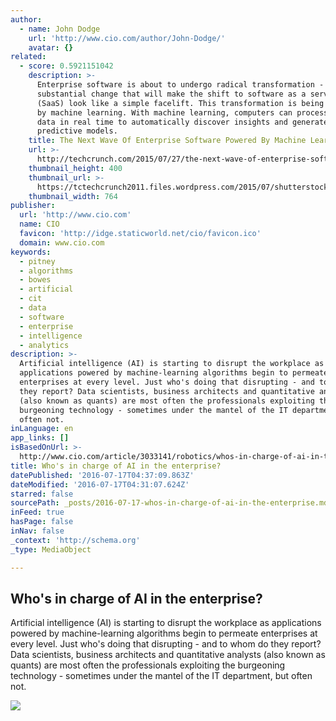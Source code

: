 ```yaml
---
author:
  - name: John Dodge
    url: 'http://www.cio.com/author/John-Dodge/'
    avatar: {}
related:
  - score: 0.5921151042
    description: >-
      Enterprise software is about to undergo radical transformation - a
      substantial change that will make the shift to software as a service
      (SaaS) look like a simple facelift. This transformation is being powered
      by machine learning. With machine learning, computers can process and mine
      data in real time to automatically discover insights and generate
      predictive models.
    title: The Next Wave Of Enterprise Software Powered By Machine Learning
    url: >-
      http://techcrunch.com/2015/07/27/the-next-wave-of-enterprise-software-powered-by-machine-learning/
    thumbnail_height: 400
    thumbnail_url: >-
      https://tctechcrunch2011.files.wordpress.com/2015/07/shutterstock_161234321-e1437940115315.jpg?w=764&h=400&crop=1
    thumbnail_width: 764
publisher:
  url: 'http://www.cio.com'
  name: CIO
  favicon: 'http://idge.staticworld.net/cio/favicon.ico'
  domain: www.cio.com
keywords:
  - pitney
  - algorithms
  - bowes
  - artificial
  - cit
  - data
  - software
  - enterprise
  - intelligence
  - analytics
description: >-
  Artificial intelligence (AI) is starting to disrupt the workplace as
  applications powered by machine-learning algorithms begin to permeate
  enterprises at every level. Just who's doing that disrupting - and to whom do
  they report? Data scientists, business architects and quantitative analysts
  (also known as quants) are most often the professionals exploiting the
  burgeoning technology - sometimes under the mantel of the IT department, but
  often not.
inLanguage: en
app_links: []
isBasedOnUrl: >-
  http://www.cio.com/article/3033141/robotics/whos-in-charge-of-ai-in-the-enterprise.html
title: Who's in charge of AI in the enterprise?
datePublished: '2016-07-17T04:37:09.863Z'
dateModified: '2016-07-17T04:31:07.624Z'
starred: false
sourcePath: _posts/2016-07-17-whos-in-charge-of-ai-in-the-enterprise.md
inFeed: true
hasPage: false
inNav: false
_context: 'http://schema.org'
_type: MediaObject

---
```

<article style=""><h1>Who's in charge of AI in the enterprise?</h1><p>Artificial intelligence (AI) is starting to disrupt the workplace as applications powered by machine-learning algorithms begin to permeate enterprises at every level. Just who's doing that disrupting - and to whom do they report? Data scientists, business architects and quantitative analysts (also known as quants) are most often the professionals exploiting the burgeoning technology - sometimes under the mantel of the IT department, but often not.</p><img src="http://images.techhive.com/images/article/2014/10/artificial_intelligence_circuit_board_face_thinkstock-100528007-primary.idge.jpg" /></article>